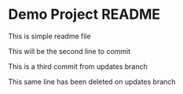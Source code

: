 # Demo Project README

This is simple readme file

This will be the second line to commit

This is a third commit from updates branch

This same line has been deleted on updates branch